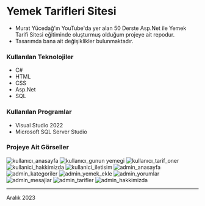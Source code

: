# Yemek Tarifleri Sitesi

- Murat Yücedağ'ın YouTube'da yer alan 50 Derste Asp.Net ile Yemek Tarifi Sitesi eğitiminde oluşturmuş olduğum projeye ait repodur.
- Tasarımda bana ait değişiklikler bulunmaktadır.

### Kullanılan Teknolojiler
- C#
- HTML
- CSS
- Asp.Net
- SQL

### Kullanılan Programlar
- Visual Studio 2022
- Microsoft SQL Server Studio

### Projeye Ait Görseller
![kullanıcı_anasayfa](./YemekTarifleriGithub/anasayfa.png)
![kullanıcı_gunun yemegi](./YemekTarifleriGithub/gununyemegi.png)
![kullanıcı_tarif_oner](./YemekTarifleriGithub/tarifoner.png)
![kullanici_hakkimizda](./YemekTarifleriGithub/hakkimizda.png)
![kullanici_iletisim](./YemekTarifleriGithub/iletisim.png)
![admin_anasayfa](./YemekTarifleriGithub/adminanasayfa.png)
![admin_kategoriler](./YemekTarifleriGithub/kategoriler.png)
![admin_yemek_ekle](./YemekTarifleriGithub/yemekekleme.png)
![admin_yorumlar](./YemekTarifleriGithub/yorumlar.png)
![admin_mesajlar](./YemekTarifleriGithub/mesajlar.png)
![admin_tarifler](./YemekTarifleriGithub/tarifler.png)
![admin_hakkimizda](./YemekTarifleriGithub/hakkimizdaadmin.png)

---

Aralık 2023
